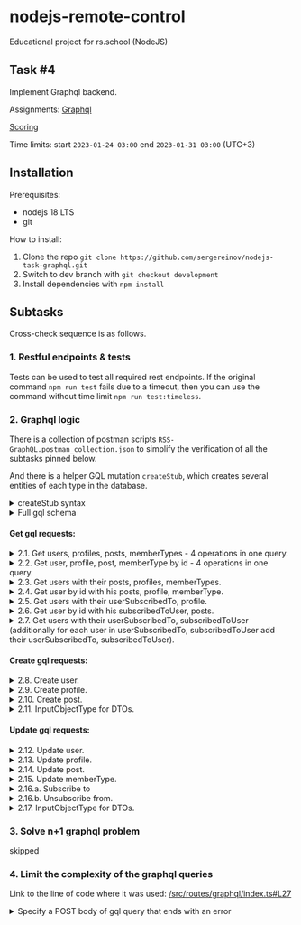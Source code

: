 # nodejs-remote-control

Educational project for rs.school (NodeJS)

## Task #4

Implement Graphql backend.

Assignments: [Graphql](https://github.com/AlreadyBored/nodejs-assignments/blob/main/assignments/graphql-service/assignment.md)

[Scoring](https://github.com/AlreadyBored/nodejs-assignments/blob/main/assignments/graphql-service/score.md)

Time limits: start `2023-01-24 03:00` end `2023-01-31 03:00` (UTC+3)

## Installation

Prerequisites:
* nodejs 18 LTS
* git

How to install:
1. Clone the repo `git clone https://github.com/sergereinov/nodejs-task-graphql.git`
2. Switch to dev branch with `git checkout development`
3. Install dependencies with `npm install`

## Subtasks

Cross-check sequence is as follows.

### 1. Restful endpoints & tests
Tests can be used to test all required rest endpoints.
If the original command `npm run test` fails due to a timeout, then you can use the command without time limit `npm run test:timeless`.

### 2. Graphql logic
There is a collection of postman scripts `RSS-GraphQL.postman_collection.json` to simplify the verification of all the subtasks pinned below.

And there is a helper GQL mutation `createStub`, which creates several entities of each type in the database.

<details>
<summary>createStub syntax</summary>
<br/>

`createStub` creates:
 - three users
 - (1,2) subscribes to (3)
 - three profiles
 - two posts per user
 
Schema:
```graphql
type Mutation {
    createStub(seed: String): [User]
}
```
Where `seed` is a parameter that allows you to vary the resulting data.

</details>

<details>
<summary>Full gql schema</summary>

```graphql
type User {
  id: ID!
  firstName: String
  lastName: String
  email: String
  subscribedToUser: [User]
  userSubscribedTo: [User]
  posts: [Post]
  profile: Profile
  memberType: MemberType  
}

type Post {
  id: ID!
  title: String
  content: String
  user: User!
}

type Profile {
  id: ID!
  avatar: String
  sex: String
  birthday: Int
  country: String
  street: String
  city: String
  memberType: MemberType
  user: User
}

type MemberType {
  id: String
  discount: Int
  monthPostsLimit: Int
}

type Query {
  users: [User]
  user(id: ID!): User
  posts: [Post]
  post(id: ID!): Post
  profiles: [Profile]
  profile(id: ID!): Profile
  memberTypes: [MemberType]
  memberType(id: String): MemberType
}

input UserInput {
  firstName: String
  lastName: String
  email: String
}

input ProfileInput {
  avatar: String
  sex: String
  birthday: Int
  country: String
  street: String
  city: String
  memberTypeId: String
  userId: ID!
}

input ProfileUpdateInput {
  avatar: String
  sex: String
  birthday: Int
  country: String
  street: String
  city: String
  memberTypeId: String
}

input PostInput {
  title: String
  content: String
  userId: String
}

input PostUpdateInput {
  title: String
  content: String
}

input MemberTypeUpdateInput {
  discount: Int
  monthPostsLimit: Int
}

type Mutation {
  createStub(seed: String): [User]
  createUser(input: UserInput): User
  createProfile(input: ProfileInput): Profile
  createPost(input: PostInput): Post
  updateUser(userId: ID!, input: UserInput): User
  updateProfile(profileId: ID!, input: ProfileUpdateInput): Profile
  updatePost(postId: ID!, input: PostUpdateInput): Post
  updateMemberType(memberTypeId: String, input: MemberTypeUpdateInput): MemberType
  subscribeTo(userId: ID!, subscribesToUserId: ID!): User
  unsubscribeFrom(userId: ID!, unsubscribesFromUserId: ID!): User
}

schema {
  query: Query
  mutation: Mutation
}
```
</details>

#### Get gql requests:

<details>
<summary>2.1. Get users, profiles, posts, memberTypes - 4 operations in one query.</summary>

GraphQL query:
```graphql
query {
    users { id }
    profiles { id }
    posts { id }
    memberTypes { id }
}
```
Should return something like
```json
{
    "data": {
        "users": [
            {
                "id": "acaf3397-a92a-412d-93e5-9f9fd9c7bf82"
            },
            {
                "id": "412b6be0-4e40-4107-8355-21ce859496a2"
            },
            {
                "id": "dce72b67-a034-47ee-b77e-cd901b5b1e21"
            }
        ],
        "profiles": [
            {
                "id": "e2ba912b-6f7a-4d8d-8276-58a7acf495ef"
            },
            {
                "id": "1e85213f-f5f7-4769-a46f-d8638a190426"
            },
            {
                "id": "18967ee5-39a9-4f8f-82f3-b234f8573775"
            }
        ],
        "posts": [
            {
                "id": "9f66c088-52c2-44ba-8579-6083c1e9284a"
            },
            {
                "id": "cea210bd-3444-4ffa-b08d-5f06ec5c463a"
            },
            {
                "id": "25a27a2c-c811-4129-9098-cd01927eeff8"
            },
            {
                "id": "6a5ff634-3f82-4057-8818-fd36b346cb27"
            },
            {
                "id": "fbf2c3c2-9dd3-467c-8228-bbaca22c0008"
            },
            {
                "id": "2afbdded-a052-469f-b8ab-642efdb565a2"
            }
        ],
        "memberTypes": [
            {
                "id": "basic"
            },
            {
                "id": "business"
            }
        ]
    }
}
```
</details>


<details><summary>2.2. Get user, profile, post, memberType by id - 4 operations in one query.</summary>

GraphQL query:
```graphql
query (
    $userId: ID!,
    $profileId: ID!,
    $postId: ID!,
    $memberTypeId: String
){
    user(id:$userId) {id}
    profile(id:$profileId) {id}
    post(id:$postId) {id}
    memberType(id:$memberTypeId) {id}
}
```
GraphQL variables:
```json
{
    "userId":"acaf3397-a92a-412d-93e5-9f9fd9c7bf82",
    "profileId":"e2ba912b-6f7a-4d8d-8276-58a7acf495ef",
    "postId": "9f66c088-52c2-44ba-8579-6083c1e9284a",
    "memberTypeId": "basic"
}
```
Returns
```json
{
    "data": {
        "user": {
            "id": "acaf3397-a92a-412d-93e5-9f9fd9c7bf82"
        },
        "profile": {
            "id": "e2ba912b-6f7a-4d8d-8276-58a7acf495ef"
        },
        "post": {
            "id": "9f66c088-52c2-44ba-8579-6083c1e9284a"
        },
        "memberType": {
            "id": "basic"
        }
    }
}
```
</details>

<details><summary>2.3. Get users with their posts, profiles, memberTypes.</summary>

GraphQL query:
```graphql
query {
    users {
        posts {id}
        profile {id}
        memberType {id}
    }
}
```
Returns something like
```json
{
    "data": {
        "users": [
            {
                "posts": [
                    {
                        "id": "9f66c088-52c2-44ba-8579-6083c1e9284a"
                    },
                    {
                        "id": "cea210bd-3444-4ffa-b08d-5f06ec5c463a"
                    }
                ],
                "profile": {
                    "id": "e2ba912b-6f7a-4d8d-8276-58a7acf495ef"
                },
                "memberType": {
                    "id": "basic"
                }
            },
            {
                "posts": [
                    {
                        "id": "25a27a2c-c811-4129-9098-cd01927eeff8"
                    },
                    {
                        "id": "6a5ff634-3f82-4057-8818-fd36b346cb27"
                    }
                ],
                "profile": {
                    "id": "1e85213f-f5f7-4769-a46f-d8638a190426"
                },
                "memberType": {
                    "id": "basic"
                }
            },
            {
                "posts": [
                    {
                        "id": "fbf2c3c2-9dd3-467c-8228-bbaca22c0008"
                    },
                    {
                        "id": "2afbdded-a052-469f-b8ab-642efdb565a2"
                    }
                ],
                "profile": {
                    "id": "18967ee5-39a9-4f8f-82f3-b234f8573775"
                },
                "memberType": {
                    "id": "business"
                }
            }
        ]
    }
}
```
</details>

<details><summary>2.4. Get user by id with his posts, profile, memberType.</summary>

GraphQL query:
```graphql
query($userId:ID!) {
    user(id:$userId) {
        posts{id}
        profile{id}
        memberType{id}
    }
}
```
GraphQL variables:
```json
{
    "userId": "acaf3397-a92a-412d-93e5-9f9fd9c7bf82"
}
```
Returns
```json
{
    "data": {
        "user": {
            "posts": [
                {
                    "id": "9f66c088-52c2-44ba-8579-6083c1e9284a"
                },
                {
                    "id": "cea210bd-3444-4ffa-b08d-5f06ec5c463a"
                }
            ],
            "profile": {
                "id": "e2ba912b-6f7a-4d8d-8276-58a7acf495ef"
            },
            "memberType": {
                "id": "basic"
            }
        }
    }
}
```
</details>

<details><summary>2.5. Get users with their userSubscribedTo, profile.</summary>

GraphQL query:
```graphql
query {
    users {
        id
        userSubscribedTo {
            id
            profile {id}
        }
    }
}
```
Returns
```json
{
    "data": {
        "users": [
            {
                "id": "acaf3397-a92a-412d-93e5-9f9fd9c7bf82",
                "userSubscribedTo": [
                    {
                        "id": "dce72b67-a034-47ee-b77e-cd901b5b1e21",
                        "profile": {
                            "id": "18967ee5-39a9-4f8f-82f3-b234f8573775"
                        }
                    }
                ]
            },
            {
                "id": "412b6be0-4e40-4107-8355-21ce859496a2",
                "userSubscribedTo": [
                    {
                        "id": "dce72b67-a034-47ee-b77e-cd901b5b1e21",
                        "profile": {
                            "id": "18967ee5-39a9-4f8f-82f3-b234f8573775"
                        }
                    }
                ]
            },
            {
                "id": "dce72b67-a034-47ee-b77e-cd901b5b1e21",
                "userSubscribedTo": []
            }
        ]
    }
}
```
</details>

<details><summary>2.6. Get user by id with his subscribedToUser, posts.</summary>

GraphQL query:
```graphql
query($userId:ID!) {
    user(id:$userId) {
        id
        subscribedToUser {
            id
            posts {id}
        }
    }
}
```
GraphQL variables:
```json
{
    "userId": "dce72b67-a034-47ee-b77e-cd901b5b1e21"
}
```
Returns
```json
{
    "data": {
        "user": {
            "id": "dce72b67-a034-47ee-b77e-cd901b5b1e21",
            "subscribedToUser": [
                {
                    "id": "acaf3397-a92a-412d-93e5-9f9fd9c7bf82",
                    "posts": [
                        {
                            "id": "9f66c088-52c2-44ba-8579-6083c1e9284a"
                        },
                        {
                            "id": "cea210bd-3444-4ffa-b08d-5f06ec5c463a"
                        }
                    ]
                },
                {
                    "id": "412b6be0-4e40-4107-8355-21ce859496a2",
                    "posts": [
                        {
                            "id": "25a27a2c-c811-4129-9098-cd01927eeff8"
                        },
                        {
                            "id": "6a5ff634-3f82-4057-8818-fd36b346cb27"
                        }
                    ]
                }
            ]
        }
    }
}
```
</details>

<details><summary>2.7. Get users with their userSubscribedTo, subscribedToUser (additionally for each user in userSubscribedTo, subscribedToUser add their userSubscribedTo, subscribedToUser).</summary>

GraphQL query:
```graphql
query {
    users {
        id
        userSubscribedTo {
            id
            userSubscribedTo {
                id
            }
            subscribedToUser {
                id
            }
        }
        subscribedToUser {
            id
            userSubscribedTo {
                id
            }
            subscribedToUser {
                id
            }
        }
    }
}
```
Returns
```json
{
    "data": {
        "users": [
            {
                "id": "51eda44f-2aa4-47d3-a1a7-1e569942ed29",
                "userSubscribedTo": [
                    {
                        "id": "128ad5a6-c262-4e62-aec8-ebba1eb60cb8",
                        "userSubscribedTo": [],
                        "subscribedToUser": [
                            {
                                "id": "51eda44f-2aa4-47d3-a1a7-1e569942ed29"
                            },
                            {
                                "id": "2b5ee614-9348-410a-ba92-439dc42ffff3"
                            }
                        ]
                    }
                ],
                "subscribedToUser": []
            },
            {
                "id": "2b5ee614-9348-410a-ba92-439dc42ffff3",
                "userSubscribedTo": [
                    {
                        "id": "128ad5a6-c262-4e62-aec8-ebba1eb60cb8",
                        "userSubscribedTo": [],
                        "subscribedToUser": [
                            {
                                "id": "51eda44f-2aa4-47d3-a1a7-1e569942ed29"
                            },
                            {
                                "id": "2b5ee614-9348-410a-ba92-439dc42ffff3"
                            }
                        ]
                    }
                ],
                "subscribedToUser": []
            },
            {
                "id": "128ad5a6-c262-4e62-aec8-ebba1eb60cb8",
                "userSubscribedTo": [],
                "subscribedToUser": [
                    {
                        "id": "51eda44f-2aa4-47d3-a1a7-1e569942ed29",
                        "userSubscribedTo": [
                            {
                                "id": "128ad5a6-c262-4e62-aec8-ebba1eb60cb8"
                            }
                        ],
                        "subscribedToUser": []
                    },
                    {
                        "id": "2b5ee614-9348-410a-ba92-439dc42ffff3",
                        "userSubscribedTo": [
                            {
                                "id": "128ad5a6-c262-4e62-aec8-ebba1eb60cb8"
                            }
                        ],
                        "subscribedToUser": []
                    }
                ]
            }
        ]
    }
}
```
</details>

#### Create gql requests:

<details><summary>2.8. Create user.</summary>

GraphQL query:
```graphql
mutation($input: UserInput) {
    createUser(input:$input) {
        id
        firstName
    }
}
```
GraphQL variables:
```json
{
    "input": {
        "firstName": "username1",
        "lastName": "last",
        "email": "a@a.no"
    }
}
```
Returns
```json
{
    "data": {
        "createUser": {
            "id": "9b883e1e-46ed-4af3-bd9c-512a10070dcb",
            "firstName": "username1"
        }
    }
}
```
</details>

<details><summary>2.9. Create profile.</summary>

GraphQL query:
```graphql
mutation($input: ProfileInput) {
    createProfile(input:$input) {
        id
        avatar
    }
}
```
GraphQL variables:
```json
{
    "input": {
        "avatar": "ava-url",
        "sex": "my gender",
        "birthday": 2,
        "country": "nowhere",
        "street": "secret",
        "city": "lost",
        "memberTypeId": "basic",
        "userId": "88471ab8-2a26-4f25-ac2d-85a946fede4c"
    }
}
```
Returns
```json
{
    "data": {
        "createProfile": {
            "id": "f29fe063-6b6b-4d65-b961-42edc2c1eb96",
            "avatar": "ava-url"
        }
    }
}
```
</details>

<details><summary>2.10. Create post.</summary>

GraphQL query:
```graphql
mutation($input:PostInput) {
    createPost(input:$input) {
        id
        title
    }
}
```
GraphQL variables:
```json
{
    "input": {
        "title": "the title",
        "content": "content with title",
        "userId": "88471ab8-2a26-4f25-ac2d-85a946fede4c"
    }
}
```
Returns
```json
{
    "data": {
        "createPost": {
            "id": "968961be-6cb4-410e-a500-89347131ff6c",
            "title": "the title"
        }
    }
}
```
</details>

<details><summary>2.11. InputObjectType for DTOs.</summary>

Didn't figure out what is it about.
The schema has input types corresponding to DTOs.
</details>

#### Update gql requests:

<details><summary>2.12. Update user.</summary>

GraphQL query:
```graphql
mutation(
    $userId: ID!,
    $input: UserInput
) {
    updateUser(
        userId: $userId,
        input: $input
    ) {
        id
        firstName
    }
}
```
GraphQL variables:
```json
{
    "userId": "9b883e1e-46ed-4af3-bd9c-512a10070dcb",
    "input": {
        "firstName": "new name",
        "lastName": "new last",
        "email": "other@a.no"
    }
}
```
Returns
```json
{
    "data": {
        "updateUser": {
            "id": "9b883e1e-46ed-4af3-bd9c-512a10070dcb",
            "firstName": "new name"
        }
    }
}
```
</details>

<details><summary>2.13. Update profile.</summary>

GraphQL query:
```graphql
mutation(
    $profileId: ID!,
    $input: ProfileUpdateInput
) {
    updateProfile(
        profileId: $profileId,
        input: $input
    ) {
        id
        avatar
    }
}
```
GraphQL variables:
```json
{
    "profileId": "f29fe063-6b6b-4d65-b961-42edc2c1eb96",
    "input": {
        "avatar": "new-ava-url",
        "sex": "new gender",
        "birthday": 3,
        "country": "reloc",
        "street": "dunno",
        "city": "big",
        "memberTypeId": "basic"
    }
}
```
Returns
```json
{
    "data": {
        "updateProfile": {
            "id": "f29fe063-6b6b-4d65-b961-42edc2c1eb96",
            "avatar": "new-ava-url"
        }
    }
}
```
</details>

<details><summary>2.14. Update post.</summary>

GraphQL query:
```graphql
mutation(
    $postId: ID!,
    $input: PostUpdateInput
) {
    updatePost(
        postId: $postId,
        input: $input
    ) {
        id
        title
    }
}
```
GraphQL variables:
```json
{
    "postId": "968961be-6cb4-410e-a500-89347131ff6c",
    "input": {
        "title": "new title",
        "content": "more content"
    }
}
```
Returns
```json
{
    "data": {
        "updatePost": {
            "id": "968961be-6cb4-410e-a500-89347131ff6c",
            "title": "new title"
        }
    }
}
```
</details>

<details><summary>2.15. Update memberType.</summary>

GraphQL query:
```graphql
mutation(
    $memberTypeId: String,
    $input: MemberTypeUpdateInput
) {
    updateMemberType(
        memberTypeId: $memberTypeId,
        input: $input
    ) {
        id
        discount
    }
}
```
GraphQL variables:
```json
{
    "memberTypeId": "basic",
    "input": {
        "discount": 75,
        "monthPostsLimit": 999
    }
}
```
Returns
```json
{
    "data": {
        "updateMemberType": {
            "id": "basic",
            "discount": 75
        }
    }
}
```
</details>

<details><summary>2.16.a. Subscribe to</summary>

GraphQL query:
```graphql
mutation(
    $userId: ID!
    $subscribesToUserId: ID!
) {
    subscribeTo(
        userId: $userId,
        subscribesToUserId: $subscribesToUserId
    ) {
        id
        subscribedToUser {
            id
        }
        userSubscribedTo {
            id
        }
    }
}
```
GraphQL variables:
```json
{
    "userId": "9b883e1e-46ed-4af3-bd9c-512a10070dcb",
    "subscribesToUserId": "7ba67d95-f3aa-4a02-a550-dd7d28d21313"
}
```
Returns
```json
{
    "data": {
        "subscribeTo": {
            "id": "9b883e1e-46ed-4af3-bd9c-512a10070dcb",
            "subscribedToUser": [],
            "userSubscribedTo": [
                {
                    "id": "7ba67d95-f3aa-4a02-a550-dd7d28d21313"
                }
            ]
        }
    }
}
```
</details>

<details><summary>2.16.b. Unsubscribe from.</summary>

GraphQL query:
```graphql
mutation(
    $userId: ID!
    $unsubscribesFromUserId: ID!
) {
    unsubscribeFrom(
        userId: $userId,
        unsubscribesFromUserId: $unsubscribesFromUserId
    ) {
        id
        subscribedToUser {
            id
        }
        userSubscribedTo {
            id
        }
    }
}
```
GraphQL variables:
```json
{
    "userId": "9b883e1e-46ed-4af3-bd9c-512a10070dcb",
    "unsubscribesFromUserId": "7ba67d95-f3aa-4a02-a550-dd7d28d21313"
}
```
Returns
```json
{
    "data": {
        "unsubscribeFrom": {
            "id": "9b883e1e-46ed-4af3-bd9c-512a10070dcb",
            "subscribedToUser": [],
            "userSubscribedTo": []
        }
    }
}
```
</details>

<details><summary>2.17. InputObjectType for DTOs.</summary>

Didn't figure out what is it about.
The schema has input types corresponding to DTOs.

</details>

### 3. Solve n+1 graphql problem
skipped

### 4. Limit the complexity of the graphql queries

Link to the line of code where it was used: [/src/routes/graphql/index.ts#L27](https://github.com/sergereinov/nodejs-task-graphql/blob/573cd9ba286bdca7321b4720f7b8f1c5fa916473/src/routes/graphql/index.ts#L27)

<details><summary>Specify a POST body of gql query that ends with an error</summary>

GraphQL query:
```graphql
query {
    users {
        profile {
            user {
                profile {
                    user {
                        id
                    }
                }
            }
        }
    }
}
```
Returns
```json
[
    {
        "message": "'' exceeds maximum operation depth of 4",
        "locations": [
            {
                "line": 7,
                "column": 25
            }
        ]
    }
]
```
</details>
